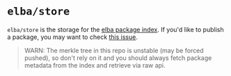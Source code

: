 # `elba/store`

`elba/store` is the storage for the [elba package index](https://github.com/elba/index). If you'd like to publish a package, you may want to check [this issue](https://github.com/elba/index/issues/2).

> WARN: The merkle tree in this repo is unstable (may be forced pushed), so don't rely on it and you should always fetch package metadata from the index and retrieve via raw api.
